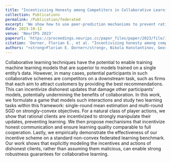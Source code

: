 ```yaml
---
title: "Incentivizing Honesty among Competitors in Collaborative Learning and Optimization"
collection: Publications
permalink: /Publication/federated
excerpt: 'We show how to use peer-prediction mechanisms to prevent rational clients from adversarially manipulating updates in federated learning.'
date: 2023-10-12
venue: 'NeurIPS 2023'
paperurl: 'https://proceedings.neurips.cc/paper_files/paper/2023/file/182b39a4458fb4a9a8d6871a6671ff3e-Paper-Conference.pdf'
citation: 'Dorner, Florian E., et al. "Incentivizing honesty among competitors in collaborative learning and optimization." Advances in Neural Information Processing Systems 36 (2023).'
authors: "<strong>Florian E. Dorner</strong>, Nikola Konstantinov, Georgi Pashaliev, Martin Vechev"
---
```


Collaborative learning techniques have the potential to enable training machine learning models that are superior to models trained on a single entity’s data. However, in many cases, potential participants in such collaborative schemes are competitors on a downstream task, such as firms that each aim to attract customers by providing the best recommendations. This can incentivize dishonest updates that damage other participants' models, potentially undermining the benefits of collaboration. In this work, we formulate a game that models such interactions and study two learning tasks within this framework: single-round mean estimation and multi-round SGD on strongly-convex objectives. For a natural class of player actions, we show that rational clients are incentivized to strongly manipulate their updates, preventing learning. We then propose mechanisms that incentivize honest communication and ensure learning quality comparable to full cooperation. Lastly, we empirically demonstrate the effectiveness of our incentive scheme on a standard non-convex federated learning benchmark. Our work shows that explicitly modeling the incentives and actions of dishonest clients, rather than assuming them malicious, can enable strong robustness guarantees for collaborative learning.

